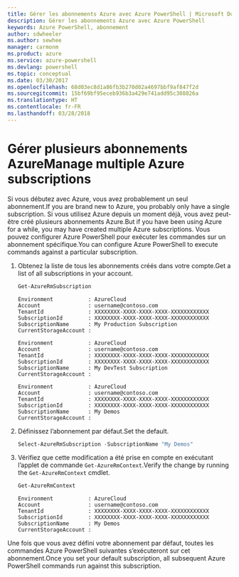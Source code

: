 ```yaml
---
title: Gérer les abonnements Azure avec Azure PowerShell | Microsoft Docs
description: Gérer les abonnements Azure avec Azure PowerShell
keywords: Azure PowerShell, abonnement
author: sdwheeler
ms.author: sewhee
manager: carmonm
ms.product: azure
ms.service: azure-powershell
ms.devlang: powershell
ms.topic: conceptual
ms.date: 03/30/2017
ms.openlocfilehash: 68d03ec8d1a86fb3b270d02a4697bbf9af847f2d
ms.sourcegitcommit: 15bf69bf95eceb936b3a429e741add95c308826a
ms.translationtype: HT
ms.contentlocale: fr-FR
ms.lasthandoff: 03/28/2018
---
```

# <a name="manage-multiple-azure-subscriptions"></a><span data-ttu-id="778e5-104">Gérer plusieurs abonnements Azure</span><span class="sxs-lookup"><span data-stu-id="778e5-104">Manage multiple Azure subscriptions</span></span>

<span data-ttu-id="778e5-105">Si vous débutez avec Azure, vous avez probablement un seul abonnement.</span><span class="sxs-lookup"><span data-stu-id="778e5-105">If you are brand new to Azure, you probably only have a single subscription.</span></span> <span data-ttu-id="778e5-106">Si vous utilisez Azure depuis un moment déjà, vous avez peut-être créé plusieurs abonnements Azure.</span><span class="sxs-lookup"><span data-stu-id="778e5-106">But if you have been using Azure for a while, you may have created multiple Azure subscriptions.</span></span> <span data-ttu-id="778e5-107">Vous pouvez configurer Azure PowerShell pour exécuter les commandes sur un abonnement spécifique.</span><span class="sxs-lookup"><span data-stu-id="778e5-107">You can configure Azure PowerShell to execute commands against a particular subscription.</span></span>

1. <span data-ttu-id="778e5-108">Obtenez la liste de tous les abonnements créés dans votre compte.</span><span class="sxs-lookup"><span data-stu-id="778e5-108">Get a list of all subscriptions in your account.</span></span>

    ```powershell
    Get-AzureRmSubscription
    ```

    ```
    Environment           : AzureCloud
    Account               : username@contoso.com
    TenantId              : XXXXXXXX-XXXX-XXXX-XXXX-XXXXXXXXXXXX
    SubscriptionId        : XXXXXXXX-XXXX-XXXX-XXXX-XXXXXXXXXXXX
    SubscriptionName      : My Production Subscription
    CurrentStorageAccount :

    Environment           : AzureCloud
    Account               : username@contoso.com
    TenantId              : XXXXXXXX-XXXX-XXXX-XXXX-XXXXXXXXXXXX
    SubscriptionId        : XXXXXXXX-XXXX-XXXX-XXXX-XXXXXXXXXXXX
    SubscriptionName      : My DevTest Subscription
    CurrentStorageAccount :

    Environment           : AzureCloud
    Account               : username@contoso.com
    TenantId              : XXXXXXXX-XXXX-XXXX-XXXX-XXXXXXXXXXXX
    SubscriptionId        : XXXXXXXX-XXXX-XXXX-XXXX-XXXXXXXXXXXX
    SubscriptionName      : My Demos
    CurrentStorageAccount :
    ```

2. <span data-ttu-id="778e5-109">Définissez l’abonnement par défaut.</span><span class="sxs-lookup"><span data-stu-id="778e5-109">Set the default.</span></span>

    ```powershell
    Select-AzureRmSubscription -SubscriptionName "My Demos"
    ```

3. <span data-ttu-id="778e5-110">Vérifiez que cette modification a été prise en compte en exécutant l’applet de commande `Get-AzureRmContext`.</span><span class="sxs-lookup"><span data-stu-id="778e5-110">Verify the change by running the `Get-AzureRmContext` cmdlet.</span></span>

    ```powershell
    Get-AzureRmContext
    ```

    ```
    Environment           : AzureCloud
    Account               : username@contoso.com
    TenantId              : XXXXXXXX-XXXX-XXXX-XXXX-XXXXXXXXXXXX
    SubscriptionId        : XXXXXXXX-XXXX-XXXX-XXXX-XXXXXXXXXXXX
    SubscriptionName      : My Demos
    CurrentStorageAccount :
    ```

<span data-ttu-id="778e5-111">Une fois que vous avez défini votre abonnement par défaut, toutes les commandes Azure PowerShell suivantes s’exécuteront sur cet abonnement.</span><span class="sxs-lookup"><span data-stu-id="778e5-111">Once you set your default subscription, all subsequent Azure PowerShell commands run against this subscription.</span></span>
